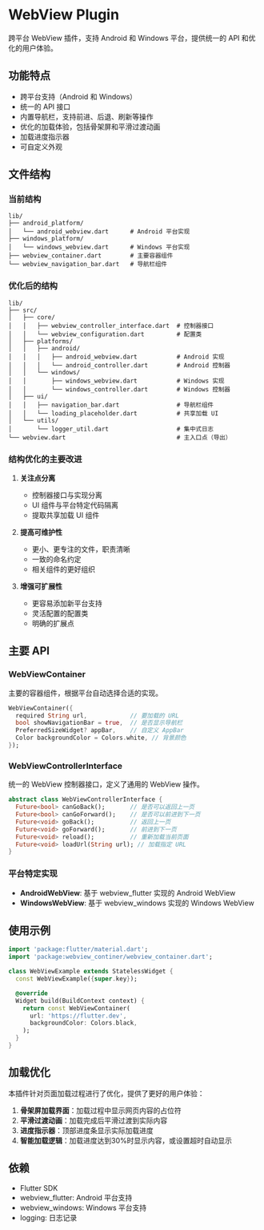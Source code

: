 # WebView Plugin

跨平台 WebView 插件，支持 Android 和 Windows 平台，提供统一的 API 和优化的用户体验。

## 功能特点

- 跨平台支持（Android 和 Windows）
- 统一的 API 接口
- 内置导航栏，支持前进、后退、刷新等操作
- 优化的加载体验，包括骨架屏和平滑过渡动画
- 加载进度指示器
- 可自定义外观

## 文件结构

### 当前结构

```
lib/
├── android_platform/
│   └── android_webview.dart      # Android 平台实现
├── windows_platform/
│   └── windows_webview.dart      # Windows 平台实现
├── webview_container.dart        # 主要容器组件
└── webview_navigation_bar.dart   # 导航栏组件
```

### 优化后的结构

```
lib/
├── src/
│   ├── core/
│   │   ├── webview_controller_interface.dart  # 控制器接口
│   │   └── webview_configuration.dart         # 配置类
│   ├── platforms/
│   │   ├── android/
│   │   │   ├── android_webview.dart           # Android 实现
│   │   │   └── android_controller.dart        # Android 控制器
│   │   └── windows/
│   │       ├── windows_webview.dart           # Windows 实现
│   │       └── windows_controller.dart        # Windows 控制器
│   ├── ui/
│   │   ├── navigation_bar.dart                # 导航栏组件
│   │   └── loading_placeholder.dart           # 共享加载 UI
│   └── utils/
│       └── logger_util.dart                   # 集中式日志
└── webview.dart                               # 主入口点（导出）
```

### 结构优化的主要改进

1. **关注点分离**
   - 控制器接口与实现分离
   - UI 组件与平台特定代码隔离
   - 提取共享加载 UI 组件

2. **提高可维护性**
   - 更小、更专注的文件，职责清晰
   - 一致的命名约定
   - 相关组件的更好组织

3. **增强可扩展性**
   - 更容易添加新平台支持
   - 灵活配置的配置类
   - 明确的扩展点

## 主要 API

### WebViewContainer

主要的容器组件，根据平台自动选择合适的实现。

```dart
WebViewContainer({
  required String url,            // 要加载的 URL
  bool showNavigationBar = true,  // 是否显示导航栏
  PreferredSizeWidget? appBar,    // 自定义 AppBar
  Color backgroundColor = Colors.white, // 背景颜色
});
```

### WebViewControllerInterface

统一的 WebView 控制器接口，定义了通用的 WebView 操作。

```dart
abstract class WebViewControllerInterface {
  Future<bool> canGoBack();       // 是否可以返回上一页
  Future<bool> canGoForward();    // 是否可以前进到下一页
  Future<void> goBack();          // 返回上一页
  Future<void> goForward();       // 前进到下一页
  Future<void> reload();          // 重新加载当前页面
  Future<void> loadUrl(String url); // 加载指定 URL
}
```

### 平台特定实现

- **AndroidWebView**: 基于 webview_flutter 实现的 Android WebView
- **WindowsWebView**: 基于 webview_windows 实现的 Windows WebView

## 使用示例

```dart
import 'package:flutter/material.dart';
import 'package:webview_continer/webview_container.dart';

class WebViewExample extends StatelessWidget {
  const WebViewExample({super.key});

  @override
  Widget build(BuildContext context) {
    return const WebViewContainer(
      url: 'https://flutter.dev',
      backgroundColor: Colors.black,
    );
  }
}
```

## 加载优化

本插件针对页面加载过程进行了优化，提供了更好的用户体验：

1. **骨架屏加载界面**：加载过程中显示网页内容的占位符
2. **平滑过渡动画**：加载完成后平滑过渡到实际内容
3. **进度指示器**：顶部进度条显示实际加载进度
4. **智能加载逻辑**：加载进度达到30%时显示内容，或设置超时自动显示

## 依赖

- Flutter SDK
- webview_flutter: Android 平台支持
- webview_windows: Windows 平台支持
- logging: 日志记录
